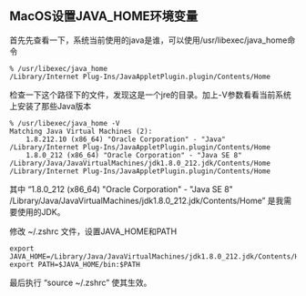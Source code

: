 ## MacOS设置JAVA_HOME环境变量

首先先查看一下，系统当前使用的java是谁，可以使用/usr/libexec/java_home命令

``` shell
% /usr/libexec/java_home
/Library/Internet Plug-Ins/JavaAppletPlugin.plugin/Contents/Home
```

检查一下这个路径下的文件，发现这是一个jre的目录。加上-V参数看看当前系统上安装了那些Java版本

``` shell
% /usr/libexec/java_home -V
Matching Java Virtual Machines (2):
    1.8.212.10 (x86_64) "Oracle Corporation" - "Java" /Library/Internet Plug-Ins/JavaAppletPlugin.plugin/Contents/Home
    1.8.0_212 (x86_64) "Oracle Corporation" - "Java SE 8" /Library/Java/JavaVirtualMachines/jdk1.8.0_212.jdk/Contents/Home
/Library/Internet Plug-Ins/JavaAppletPlugin.plugin/Contents/Home
```

其中 “1.8.0_212 (x86_64) "Oracle Corporation" - "Java SE 8" /Library/Java/JavaVirtualMachines/jdk1.8.0_212.jdk/Contents/Home” 是我需要使用的JDK。

修改 ~/.zshrc 文件，设置JAVA_HOME和PATH

``` shell
export JAVA_HOME=/Library/Java/JavaVirtualMachines/jdk1.8.0_212.jdk/Contents/Home
export PATH=$JAVA_HOME/bin:$PATH
```

最后执行 “source ~/.zshrc” 使其生效。

